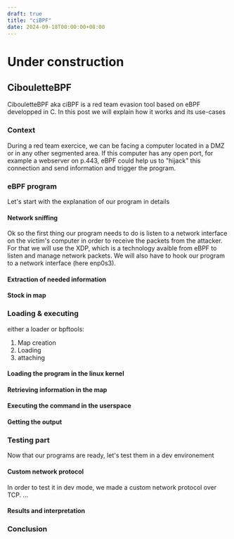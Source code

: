 ```yaml
---
draft: true
title: "ciBPF"
date: 2024-09-18T00:00:00+08:00
---
```


# Under construction

## CibouletteBPF

CibouletteBPF aka ciBPF is a red team evasion tool based on eBPF developped in C. In this post we will explain how it works and its use-cases

### Context

During a red team exercice, we can be facing a computer located in a DMZ or in any other segmented area. If this computer has any open port, for example a webserver on p.443, eBPF could help us to "hijack" this connection and send information and trigger the program.

### eBPF program

Let's start with the explanation of our program in details

#### Network sniffing

Ok so the first thing our program needs to do is listen to a network interface on the victim's computer in order to receive the packets from the attacker. For that we will use the XDP, which is a technology avaible from eBPF to listen and manage network packets. We will also have to hook our program to a network interface (here enp0s3).

####  Extraction of needed information

#### Stock in map

### Loading & executing

either a loader or bpftools: 
1. Map creation
2. Loading
3. attaching

#### Loading the program in the linux kernel

#### Retrieving information in the map

#### Executing the command in the userspace

#### Getting the output

### Testing part

Now that our programs are ready, let's test them in a dev environement

#### Custom network protocol 

In order to test it in dev mode, we made a custom network protocol over TCP. ...

#### Results and interpretation

### Conclusion
